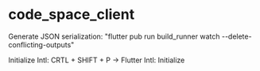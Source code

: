 # code_space_client

Generate JSON serialization: "flutter pub run build_runner watch --delete-conflicting-outputs"

Initialize Intl: CRTL + SHIFT + P -> Flutter Intl: Initialize
